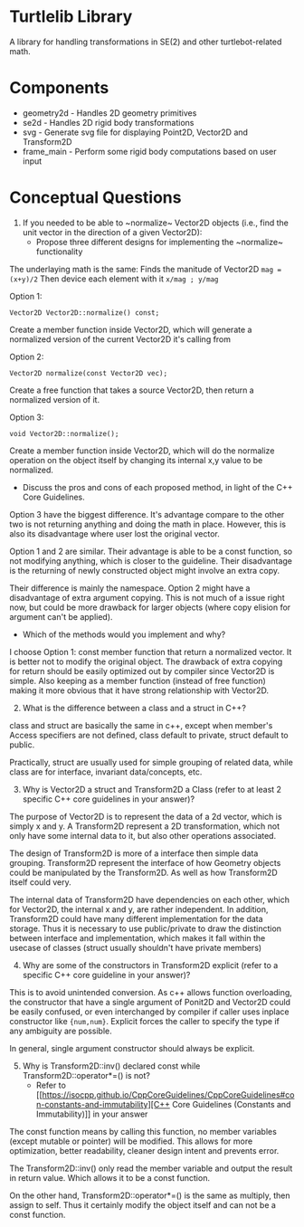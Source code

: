 # Turtlelib Library
A library for handling transformations in SE(2) and other turtlebot-related math.

# Components
- geometry2d - Handles 2D geometry primitives
- se2d - Handles 2D rigid body transformations
- svg - Generate svg file for displaying Point2D, Vector2D and Transform2D
- frame_main - Perform some rigid body computations based on user input

# Conceptual Questions
1. If you needed to be able to ~normalize~ Vector2D objects (i.e., find the unit vector in the direction of a given Vector2D):
   - Propose three different designs for implementing the ~normalize~ functionality

The underlaying math is the same: Finds the manitude of Vector2D `mag = (x+y)/2` Then device each element with it `x/mag ; y/mag`

Option 1:
```
Vector2D Vector2D::normalize() const;
```
 Create a member function inside Vector2D, which will generate a normalized version of the current Vector2D it's calling from

 Option 2:
 ```
 Vector2D normalize(const Vector2D vec);
 ```
 Create a free function that takes a source Vector2D, then return a normalized version of it.

 Option 3:
 ```
 void Vector2D::normalize();
 ```
 Create a member function inside Vector2D, which will do the normalize operation on the object itself by changing its internal x,y value to be normalized.  

   - Discuss the pros and cons of each proposed method, in light of the C++ Core Guidelines.

Option 3 have the biggest difference. It's advantage compare to the other two is not returning anything and doing the math in place. However, this is also its disadvantage where user lost the original vector.

Option 1 and 2 are similar. Their advantage is able to be a const function, so not modifying anything, which is closer to the guideline. Their disadvantage is the returning of newly constructed object might involve an extra copy.

Their difference is mainly the namespace. Option 2 might have a disadvantage of extra argument copying. This is not much of a issue right now, but could be more drawback for larger objects (where copy elision for argument can't be applied).

   - Which of the methods would you implement and why?

I choose Option 1: const member function that return a normalized vector. It is better not to modify the original object. The drawback of extra copying for return should be easily optimized out by compiler since Vector2D is simple. Also keeping as a member function (instead of free function) making it more obvious that it have strong relationship with Vector2D. 

2. What is the difference between a class and a struct in C++?

class and struct are basically the same in c++, except when member's Access specifiers are not defined, class default to private, struct default to public.

Practically, struct are usually used for simple grouping of related data, while class are for interface, invariant data/concepts, etc.

3. Why is Vector2D a struct and Transform2D a Class (refer to at least 2 specific C++ core guidelines in your answer)?

The purpose of Vector2D is to represent the data of a 2d vector, which is simply x and y. A Transform2D represent a 2D transformation, which not only have some internal data to it, but also other operations associated. 

The design of Transform2D is more of a interface then simple data grouping. Transform2D represent the interface of how Geometry objects could be manipulated by the Transform2D. As well as how Transform2D itself could very.

The internal data of Transform2D have dependencies on each other, which for Vector2D, the internal x and y, are rather independent. In addition, Transform2D could have many different implementation for the data storage. Thus it is necessary to use public/private to draw the distinction between interface and implementation, which makes it fall within the usecase of classes (struct usually shouldn't have private members)   


4. Why are some of the constructors in Transform2D explicit (refer to a specific C++ core guideline in your answer)?

This is to avoid unintended conversion. As c++ allows function overloading, the constructor that have a single argument of Ponit2D and Vector2D could be easily confused, or even interchanged by compiler if caller uses inplace constructor like `{num,num}`. Explicit forces the caller to specify the type if any ambiguity are possible.

In general, single argument constructor should always be explicit.

5. Why is Transform2D::inv() declared const while Transform2D::operator*=() is not?
   - Refer to [[https://isocpp.github.io/CppCoreGuidelines/CppCoreGuidelines#con-constants-and-immutability][C++ Core Guidelines (Constants and Immutability)]] in your answer

The const function means by calling this function, no member variables (except mutable or pointer) will be modified. This allows for more optimization, better readability, cleaner design intent and prevents error.

The Transform2D::inv() only read the member variable and output the result in return value. Which allows it to be a const function. 

On the other hand, Transform2D::operator*=() is the same as multiply, then assign to self. Thus it certainly modify the object itself and can not be a const function. 
